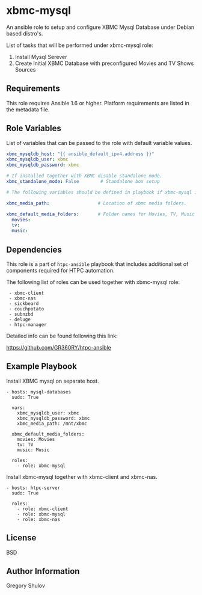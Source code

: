 xbmc-mysql
===========

An ansible role to setup and configure XBMC Mysql Database under Debian based distro's.

List of tasks that will be performed under xbmc-mysql role:

1. Install Mysql Serever
2. Create Initial XBMC Database with preconfigured Movies and TV Shows Sources

Requirements
------------

This role requires Ansible 1.6 or higher. Platform requirements are listed in the metadata file.

Role Variables
--------------

List of variables that can be passed to the role with default variable values.

```yaml
xbmc_mysqldb_host: "{{ ansible_default_ipv4.address }}"
xbmc_mysqldb_user: xbmc
xbmc_mysqldb_password: xbmc

# If installed together with XBMC disable standalone mode.
xbmc_standalone_mode: False        # Standalone box setup

# The following variables should be defined in playbook if xbmc-mysql is added without xbmc-client role.

xbmc_media_path:                  # Location of xbmc media folders.

xbmc_default_media_folders:       # Folder names for Movies, TV, Music and etc.
  movies: 
  tv: 
  music: 
```

Dependencies
------------

This role is a part of `htpc-ansible` playbook that includes additional set of components required for HTPC automation.

The following list of roles can be used together with xbmc-mysql role:

     - xbmc-client
     - xbmc-nas
     - sickbeard
     - couchpotato
     - subnzbd
     - deluge
     - htpc-manager

Detailed info can be found following this link:

https://github.com/GR360RY/htpc-ansible


Example Playbook
-------------------------
Install XBMC mysql on separate host.

    - hosts: mysql-databases
      sudo: True

      vars:
        xbmc_mysqldb_user: xbmc
        xbmc_mysqldb_password: xbmc
        xbmc_media_path: /mnt/xbmc

      xbmc_default_media_folders:
        movies: Movies
        tv: TV
        music: Music

      roles:
        - role: xbmc-mysql


Install xbmc-mysql together with xbmc-client and xbmc-nas.

    - hosts: htpc-server
      sudo: True

      roles:
        - role: xbmc-client
        - role: xbmc-mysql
        - role: xbmc-nas


License
-------

BSD

Author Information
------------------

Gregory Shulov
